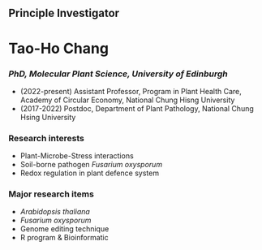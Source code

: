 ## Principle Investigator ##
# Tao-Ho Chang #
### *PhD, Molecular Plant Science, University of Edinburgh* ###
- (2022-present) Assistant Professor, Program in Plant Health Care, Academy of Circular Economy, National Chung Hisng University
- (2017-2022) Postdoc, Department of Plant Pathology, National Chung Hsing University
### **Research interests** ###
- Plant-Microbe-Stress interactions
- Soil-borne pathogen *Fusarium oxysporum*
- Redox regulation in plant defence system
### **Major research items** ###
- *Arabidopsis thaliana*
- *Fusarium oxysporum*
- Genome editing technique
- R program & Bioinformatic
